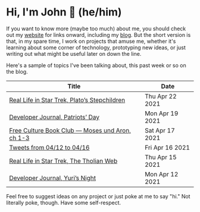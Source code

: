 # Hi, I'm John 👋 (he/him)

If you want to know more (maybe too much) about me, you should check out my [website](https://john.colagioia.net/) for links onward, including my [blog](https://john.colagioia.net/blog).  But the short version is that, in my spare time, I work on projects that amuse me, whether it's learning about some corner of technology, prototyping new ideas, or just writing out what might be useful later on down the line.

Here's a sample of topics I've been talking about, this past week or so on the blog.

|Title|Date|
|-----|-------|
|[Real Life in Star Trek, Plato’s Stepchildren](https://john.colagioia.net/blog/2021/04/22/plato.html)|Thu Apr 22 2021|
|[Developer Journal, Patriots’ Day](https://john.colagioia.net/blog/2021/04/19/patriot.html)|Mon Apr 19 2021|
|[Free Culture Book Club — Moses und Aron, ch 1-3](https://john.colagioia.net/blog/2021/04/17/moses1.html)|Sat Apr 17 2021|
|[Tweets from 04/12 to 04/16](https://john.colagioia.net/blog/media/2021/04/16/week.html)|Fri Apr 16 2021|
|[Real Life in Star Trek, The Tholian Web](https://john.colagioia.net/blog/2021/04/15/tholian.html)|Thu Apr 15 2021|
|[Developer Journal, Yuri’s Night](https://john.colagioia.net/blog/2021/04/12/yuri.html)|Mon Apr 12 2021|

Feel free to suggest ideas on any project or just poke at me to say "hi." Not literally poke, though. Have some self-respect.
